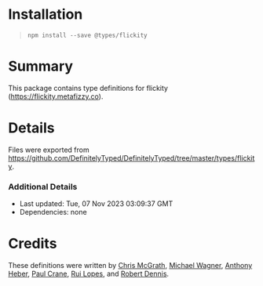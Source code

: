 # Installation
> `npm install --save @types/flickity`

# Summary
This package contains type definitions for flickity (https://flickity.metafizzy.co).

# Details
Files were exported from https://github.com/DefinitelyTyped/DefinitelyTyped/tree/master/types/flickity.

### Additional Details
 * Last updated: Tue, 07 Nov 2023 03:09:37 GMT
 * Dependencies: none

# Credits
These definitions were written by [Chris McGrath](https://github.com/clmcgrath), [Michael Wagner](https://github.com/wagich), [Anthony Heber](https://github.com/aheber), [Paul Crane](https://github.com/PabloDiablo), [Rui Lopes](https://github.com/Dashiing), and [Robert Dennis](https://github.com/rdennis).
